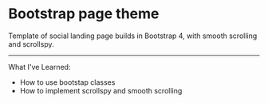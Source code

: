 # Bootstrap page theme

Template of social landing page builds in Bootstrap 4, with smooth scrolling and scrollspy.

***

What I've Learned:
* How to use bootstap classes
* How to implement scrollspy and smooth scrolling